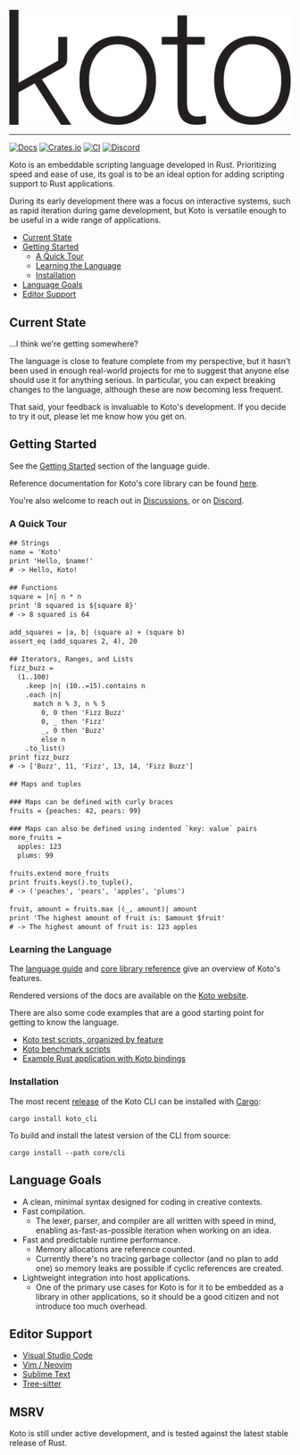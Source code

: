 [![Koto](assets/koto.svg)][koto]

---

[![Docs](https://img.shields.io/docsrs/koto)][docs]
[![Crates.io](https://img.shields.io/crates/v/koto.svg)][crates]
[![CI](https://github.com/koto-lang/koto/workflows/CI/badge.svg)][ci]
[![Discord](https://img.shields.io/discord/894599423970136167?logo=discord)][discord]

Koto is an embeddable scripting language developed in Rust. 
Prioritizing speed and ease of use, its goal is to be an ideal option for 
adding scripting support to Rust applications.

During its early development there was a focus on interactive systems, 
such as rapid iteration during game development,
but Koto is versatile enough to be useful in a wide range of applications.

- [Current State](#current-state)
- [Getting Started](#getting-started)
  - [A Quick Tour](#a-quick-tour)
  - [Learning the Language](#learning-the-language)
  - [Installation](#installation)
- [Language Goals](#language-goals)
- [Editor Support](#editor-support)

## Current State

...I think we're getting somewhere?

The language is close to feature complete from my perspective, 
but it hasn't been used in enough real-world projects for me to suggest that 
anyone else should use it for anything serious. 
In particular, you can expect breaking changes to the language, 
although these are now becoming less frequent. 

That said, your feedback is invaluable to Koto's development. 
If you decide to try it out, please let me know how you get on.

## Getting Started

See the [Getting Started][getting-started] section of the language guide.

Reference documentation for Koto's core library can be found [here][core-lib].

You're also welcome to reach out in [Discussions][discussions],
or on [Discord][discord].

### A Quick Tour

```coffee,skip_check
## Strings
name = 'Koto'
print 'Hello, $name!'
# -> Hello, Koto!

## Functions
square = |n| n * n
print '8 squared is ${square 8}'
# -> 8 squared is 64

add_squares = |a, b| (square a) + (square b)
assert_eq (add_squares 2, 4), 20

## Iterators, Ranges, and Lists
fizz_buzz = 
  (1..100)
    .keep |n| (10..=15).contains n
    .each |n|
      match n % 3, n % 5
        0, 0 then 'Fizz Buzz'
        0, _ then 'Fizz'
        _, 0 then 'Buzz'
        else n
    .to_list()
print fizz_buzz
# -> ['Buzz', 11, 'Fizz', 13, 14, 'Fizz Buzz']

## Maps and tuples

### Maps can be defined with curly braces
fruits = {peaches: 42, pears: 99}

### Maps can also be defined using indented `key: value` pairs
more_fruits = 
  apples: 123
  plums: 99

fruits.extend more_fruits
print fruits.keys().to_tuple(),
# -> ('peaches', 'pears', 'apples', 'plums')

fruit, amount = fruits.max |(_, amount)| amount
print 'The highest amount of fruit is: $amount $fruit'
# -> The highest amount of fruit is: 123 apples
```

### Learning the Language

The [language guide](docs/language/_index.md) and 
[core library reference](docs/core_lib) give an overview of Koto's features. 

Rendered versions of the docs are available on the [Koto website][koto-docs].

There are also some code examples that are a good starting point for getting to 
know the language.

- [Koto test scripts, organized by feature](./koto/tests/)
- [Koto benchmark scripts](./koto/benches/)
- [Example Rust application with Koto bindings](./examples/poetry/)

### Installation

The most recent [release][cli-crate] of the Koto CLI can be installed with
[Cargo](https://rustup.rs):

```
cargo install koto_cli
```

To build and install the latest version of the CLI from source:

```
cargo install --path core/cli
```

## Language Goals

- A clean, minimal syntax designed for coding in creative contexts.
- Fast compilation.
  - The lexer, parser, and compiler are all written with speed in mind,
    enabling as-fast-as-possible iteration when working on an idea.
- Fast and predictable runtime performance.
  - Memory allocations are reference counted.
  - Currently there's no tracing garbage collector (and no plan to add one)
    so memory leaks are possible if cyclic references are created.
- Lightweight integration into host applications.
  - One of the primary use cases for Koto is for it to be embedded as a library
    in other applications, so it should be a good citizen and not introduce too
    much overhead.

## Editor Support

- [Visual Studio Code](https://github.com/koto-lang/koto-vscode)
- [Vim / Neovim](https://github.com/koto-lang/koto.vim)
- [Sublime Text](https://github.com/koto-lang/koto-sublime)
- [Tree-sitter](https://github.com/koto-lang/tree-sitter-koto)

## MSRV

Koto is still under active development, and is tested against the latest stable
release of Rust.

[ci]: https://github.com/koto-lang/koto/actions
[cli-crate]: https://crates.io/crates/koto_cli
[core-lib]: https://koto.dev/docs/next/core
[crates]: https://crates.io/crates/koto
[discord]: https://discord.gg/JeV8RuK4CT
[discussions]: https://github.com/koto-lang/koto/discussions
[docs]: https://docs.rs/koto
[getting-started]: https://koto.dev/docs/next/language/#getting-started
[koto]: https://koto.dev
[koto-docs]: https://koto.dev/docs/next
[repl]: https://en.wikipedia.org/wiki/Read–eval–print_loop
[tags]: https://github.com/koto-lang/koto/tags

